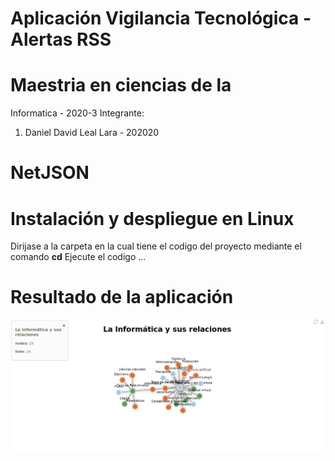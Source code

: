 # Aplicación Vigilancia Tecnológica - Alertas RSS
# Maestria en ciencias de la 

Informatica - 2020-3
Integrante: 
<ol>
<li>Daniel David Leal Lara - 202020</li>
</ol>

# NetJSON
# Instalación y despliegue en Linux
Dirijase a la carpeta en la cual tiene el codigo del proyecto mediante el comando <strong>cd</strong>
Ejecute el codigo ...

# Resultado de la aplicación
<p align="center">
  <img src="prueba/data/imagen resultado.png">
</p>
